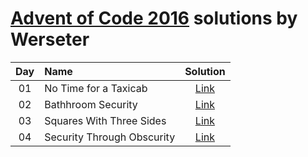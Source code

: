 [Advent of Code 2016](http://adventofcode.com) solutions by Werseter
========================

| Day | Name                                           | Solution                                     |
|:---:|:-----------------------------------------------|:--------------------------------------------:|
| 01  | No Time for a Taxicab                          | [Link](/Day%2001)                            |
| 02  | Bathhroom Security                             | [Link](/Day%2002)                            |
| 03  | Squares With Three Sides                       | [Link](/Day%2003)                            |
| 04  | Security Through Obscurity                     | [Link](/Day%2004)                            |

[Day 01]: http://adventofcode.com/2016/day/1
[Day 02]: http://adventofcode.com/2016/day/2
[Day 03]: http://adventofcode.com/2016/day/3
[Day 04]: http://adventofcode.com/2016/day/4
